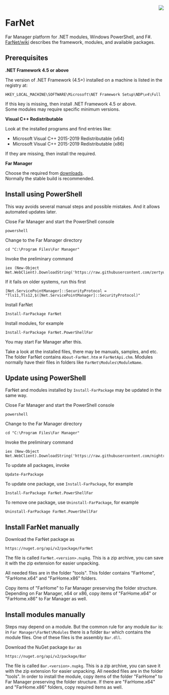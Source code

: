 ﻿<img src="https://raw.githubusercontent.com/wiki/nightroman/FarNet/images/FarNetLogo.png" align="right"/>

# FarNet

Far Manager platform for .NET modules, Windows PowerShell, and F#.\
[FarNet/wiki](https://github.com/nightroman/FarNet/wiki) describes the framework, modules, and available packages.

## Prerequisites

**.NET Framework 4.5 or above**

The version of .NET Framework (4.5+) installed on a machine is listed in the
registry at:

    HKEY_LOCAL_MACHINE\SOFTWARE\Microsoft\NET Framework Setup\NDP\v4\Full

If this key is missing, then install .NET Framework 4.5 or above.\
Some modules may require specific minimum versions.

**Visual C++ Redistributable**

Look at the installed programs and find entries like:

- Microsoft Visual C++ 2015-2019 Redistributable (x64)
- Microsoft Visual C++ 2015-2019 Redistributable (x86)

If they are missing, then install the required.

**Far Manager**

Choose the required from [downloads](https://www.farmanager.com/download.php?l=en).\
Normally the stable build is recommended.


## Install using PowerShell

This way avoids several manual steps and possible mistakes.
And it allows automated updates later.

Close Far Manager and start the PowerShell console

    powershell

Change to the Far Manager directory

    cd "C:\Program Files\Far Manager"

Invoke the preliminary command

    iex (New-Object Net.WebClient).DownloadString('https://raw.githubusercontent.com/zertyuiop/FarNet/master/web.ps1')

If it fails on older systems, run this first

    [Net.ServicePointManager]::SecurityProtocol = "Tls11,Tls12,$([Net.ServicePointManager]::SecurityProtocol)"

Install FarNet

    Install-FarPackage FarNet

Install modules, for example

    Install-FarPackage FarNet.PowerShellFar

You may start Far Manager after this.

Take a look at the installed files, there may be manuals, samples, and etc. The
folder FarNet contains `About-FarNet.htm` и `FarNetApi.chm`. Modules normally have
their files in folders like `FarNet\Modules\ModuleName`.


## Update using PowerShell

FarNet and modules installed by `Install-FarPackage` may be updated in the same way.

Close Far Manager and start the PowerShell console

    powershell

Change to the Far Manager directory

    cd "C:\Program Files\Far Manager"

Invoke the preliminary command

    iex (New-Object Net.WebClient).DownloadString('https://raw.githubusercontent.com/nightroman/FarNet/master/web.ps1')

To update all packages, invoke

    Update-FarPackage

To update one package, use `Install-FarPackage`, for example

    Install-FarPackage FarNet.PowerShellFar

To remove one package, use `Uninstall-FarPackage`, for example

    Uninstall-FarPackage FarNet.PowerShellFar


## Install FarNet manually

Download the FarNet package as

    https://nuget.org/api/v2/package/FarNet

The file is called `FarNet.<version>.nupkg`. This is a zip archive, you can
save it with the zip extension for easier unpacking.

All needed files are in the folder "tools". This folder contains "FarHome",
"FarHome.x64" and "FarHome.x86" folders.

Copy items of "FarHome" to Far Manager preserving the folder structure.
Depending on Far Manager, x64 or x86, copy items of "FarHome.x64" or
"FarHome.x86" to Far Manager as well.


## Install modules manually

Steps may depend on a module. But the common rule for any module `Bar` is: in
`Far Manager\FarNet\Modules` there is a folder `Bar` which contains the module
files. One of these files is the assembly `Bar.dll`.

Download the NuGet package `Bar` as

    https://nuget.org/api/v2/package/Bar

The file is called `Bar.<version>.nupkg`. This is a zip archive, you can save
it with the zip extension for easier unpacking. All needed files are in the
folder "tools". In order to install the module, copy items of the folder
"FarHome" to Far Manager preserving the folder structure. If there are
"FarHome.x64" and "FarHome.x86" folders, copy required items as well.
